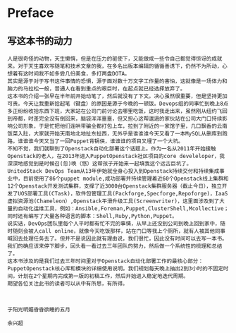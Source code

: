 # Preface



## 写这本书的动力

    人是很奇怪的动物，天生懒惰，但是在压力的驱使下，又能做成一些令自己都觉得惊讶的成就来。对于天生喜欢写随笔和技术文章的我，在多名出版本编辑的循循善诱下，仍然不为所动，心想着有这时间我不如多尝几份美食，多打两盘DOTA。
    其实是源于对于写书这件事情的恐惧，源于面对数十万文字工作量的害怕，这就像是一场体力和脑力的马拉松一般，普通人在看到重点的艰巨时，在起点就已经选择放弃了。
    这本书的介绍一张早在半年前开始动笔了，然后就没有了下文。决心虽然很重要，但是坚持更加可贵。今天让我重新拾起笔（键盘）的原因是源于今晚的一顿饭。Devops组的同事忙到晚上8点多正纷纷收拾东西下班，大家站在公司门前讨论去哪里吃饭，这时我走出来，虽然刚从纽约飞回到帝都，时差完全没有倒回来，脑袋浑浑噩噩，但又担心这帮邋遢的家伙站在公司大门口持续影响公司形象，于是忙把他们连哄带骗全都打包上车，拉到了附近的一家馆子里，几口飘香的云南饭菜入肚，大家就开始天南地北地扯东扯西，无外乎是谁谁谁今天又看了一本MySQL从删库到跑路，谁谁谁今天又当了一回Puppet背锅侠，谁谁谁的项目又埋了一个大坑。
    不知不觉，我们就聊到了Openstack自动化部署这个话题上。作为一名从2011年开始接触Openstack的老人，在2013年进入PuppetOpenstack社区项目的core develeloper，我深深地感觉到是时候召(忽)唤（悠）这帮孩子开始来一起填我这个远古巨坑了。
    UnitedStack DevOps Team从13年伊始就全身心投入到Openstack持续交付和持续集成事业中，目前使用了86个puppet module,成功部署并持续管理着近60个Openstack线上集群和12个Openstack开发测试集群，支撑了近3000台Openstack集群服务器（截止今日），独立开发了UOS部署工具(CTask)，软件包管理工具(Packforge,Specforge,Repoforge)，IaaS虚拟资源池(Chameleon）,Openstack平滑升级工具(Screenwriter)，这里面涉及到了大量的自动化运维工具，例如：Ansible,Foreman,Puppet,ClusterShell,Mcollective；同时还有编写了大量各种语言的脚本：Shell,Ruby,Python,Puppet。
    说实话，DevOps团队里每个人平时都有忙不完的事情，从早上还没到公司到晚上回到家中，随时随刻会被人call online，就像今天吃饭那样，站在门口等我上个厕所，就有人被其他同事喊回去处理任务去了。但并不是说因此就有理由说，我们很忙，因此没有时间可以去写一本书。我们的确应该来停下脚步，回头看一看过去三年团队的努力，然后做一个系统性的梳理和总结了。
    这本书涉及的是我们过去三年时间里对于Openstack自动化部署工作的最核心部分：PuppetOpenstack核心库和模块的详细使用说明。我们规划每天晚上抽出2到3小时的不固定时间，计划在2个星期内完成第一版的初稿工作，然后开始进入稳定地迭代周期。
    期望各位关注此书的读者可以从中有所思，有所得。
    
    
    
    于阳光明媚昏昏欲睡的五月
    
    余兴超
    
    
    



